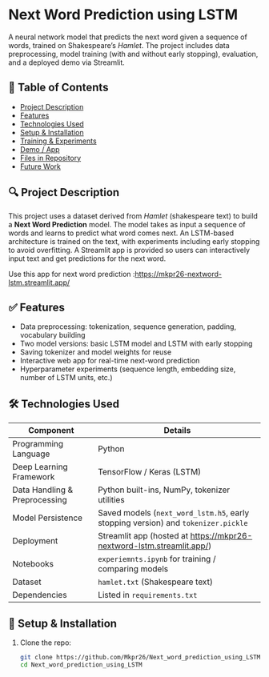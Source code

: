 # Next Word Prediction using LSTM

A neural network model that predicts the next word given a sequence of words, trained on Shakespeare’s *Hamlet*. The project includes data preprocessing, model training (with and without early stopping), evaluation, and a deployed demo via Streamlit.

## 🧾 Table of Contents

- [Project Description](#project-description)  
- [Features](#features)  
- [Technologies Used](#technologies-used)  
- [Setup & Installation](#setup--installation)  
- [Training & Experiments](#training--experiments)  
- [Demo / App](#demo--app)  
- [Files in Repository](#files-in-repository)  
- [Future Work](#future-work)  

## 🔍 Project Description

This project uses a dataset derived from *Hamlet* (shakespeare text) to build a **Next Word Prediction** model. The model takes as input a sequence of words and learns to predict what word comes next. An LSTM-based architecture is trained on the text, with experiments including early stopping to avoid overfitting. A Streamlit app is provided so users can interactively input text and get predictions for the next word.

Use this app for next word prediction :https://mkpr26-nextword-lstm.streamlit.app/

## ✅ Features

- Data preprocessing: tokenization, sequence generation, padding, vocabulary building  
- Two model versions: basic LSTM model and LSTM with early stopping  
- Saving tokenizer and model weights for reuse  
- Interactive web app for real-time next-word prediction  
- Hyperparameter experiments (sequence length, embedding size, number of LSTM units, etc.)  

## 🛠 Technologies Used

| Component | Details |
|---|---------|
| Programming Language | Python |
| Deep Learning Framework | TensorFlow / Keras (LSTM) |
| Data Handling & Preprocessing | Python built-ins, NumPy, tokenizer utilities |
| Model Persistence | Saved models (`next_word_lstm.h5`, early stopping version) and `tokenizer.pickle` |
| Deployment | Streamlit app (hosted at https://mkpr26-nextword-lstm.streamlit.app/) |
| Notebooks | `experiemnts.ipynb` for training / comparing models |
| Dataset | `hamlet.txt` (Shakespeare text) |
| Dependencies | Listed in `requirements.txt` |

## 🚀 Setup & Installation

1. Clone the repo:

   ```bash
   git clone https://github.com/Mkpr26/Next_word_prediction_using_LSTM.git
   cd Next_word_prediction_using_LSTM
